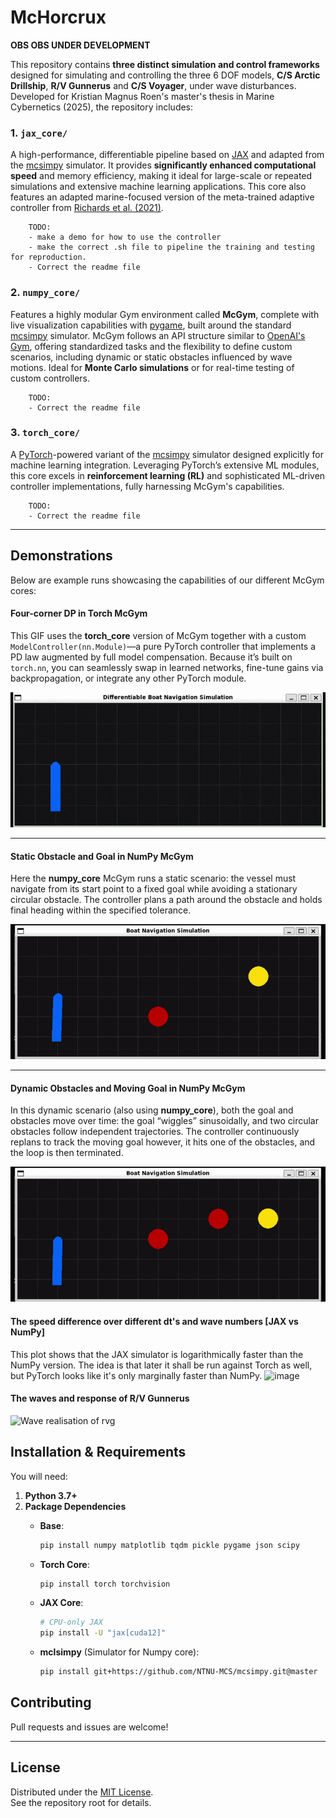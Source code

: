 # McHorcrux

**OBS OBS UNDER DEVELOPMENT**

This repository contains **three distinct simulation and control frameworks** designed for simulating and controlling the three 6 DOF models, **C/S Arctic Drillship**, **R/V Gunnerus** and **C/S Voyager**, under wave disturbances. Developed for Kristian Magnus Roen's master's thesis in Marine Cybernetics (2025), the repository includes:

### 1. `jax_core/`
A high-performance, differentiable pipeline based on [JAX](https://github.com/jax-ml/jax) and adapted from the [mcsimpy](https://github.com/NTNU-MCS/mcsimpy) simulator. It provides **significantly enhanced computational speed** and memory efficiency, making it ideal for large-scale or repeated simulations and extensive machine learning applications. This core also features an adapted marine-focused version of the meta-trained adaptive controller from [Richards et al. (2021)](https://github.com/StanfordASL/Adaptive-Control-Oriented-Meta-Learning/tree/master).

        TODO:
        - make a demo for how to use the controller
        - make the correct .sh file to pipeline the training and testing for reproduction.
        - Correct the readme file
        

### 2. `numpy_core/`
Features a highly modular Gym environment called **McGym**, complete with live visualization capabilities with [pygame](https://github.com/pygame/), built around the standard [mcsimpy](https://github.com/NTNU-MCS/mcsimpy) simulator. McGym follows an API structure similar to [OpenAI's Gym](https://github.com/openai/gym), offering standardized tasks and the flexibility to define custom scenarios, including dynamic or static obstacles influenced by wave motions. Ideal for **Monte Carlo simulations** or for real-time testing of custom controllers.

        TODO: 
        - Correct the readme file

### 3. `torch_core/`
A [PyTorch](https://github.com/pytorch/pytorch)-powered variant of the [mcsimpy](https://github.com/NTNU-MCS/mcsimpy) simulator designed explicitly for machine learning integration. Leveraging PyTorch’s extensive ML modules, this core excels in **reinforcement learning (RL)** and sophisticated ML-driven controller implementations, fully harnessing McGym's capabilities.

        TODO: 
        - Correct the readme file
        
---
## Demonstrations

Below are example runs showcasing the capabilities of our different McGym cores:

#### Four-corner DP in Torch McGym  
This GIF uses the **torch_core** version of McGym together with a custom `ModelController(nn.Module)`—a pure PyTorch controller that implements a PD law augmented by full model compensation. Because it’s built on `torch.nn`, you can seamlessly swap in learned networks, fine-tune gains via backpropagation, or integrate any other PyTorch module.

![Four-corner DP in Torch McGym](figures/demo_gifs/4corner_dp_torch.gif)

---

#### Static Obstacle and Goal in NumPy McGym  
Here the **numpy_core** McGym runs a static scenario: the vessel must navigate from its start point to a fixed goal while avoiding a stationary circular obstacle. The controller plans a path around the obstacle and holds final heading within the specified tolerance.  

![Static obstacle and goal McGym](figures/demo_gifs/static_goal_obstical_mcgym.gif)

---

#### Dynamic Obstacles and Moving Goal in NumPy McGym  
In this dynamic scenario (also using **numpy_core**), both the goal and obstacles move over time: the goal “wiggles” sinusoidally, and two circular obstacles follow independent trajectories. The controller continuously replans to track the moving goal however, it hits one of the obstacles, and the loop is then terminated.  

![Dynamical obstacles and goal McGym](figures/demo_gifs/dynamic_goal_obstical_mcgym.gif)

#### The speed difference over different dt's and wave numbers [JAX vs NumPy]
This plot shows that the JAX simulator is logarithmically faster than the NumPy version. The idea is that later it shall be run against Torch as well, but PyTorch looks like it's only marginally faster than NumPy.
![image](https://github.com/user-attachments/assets/2fb79c67-6f05-4ddb-b572-ac5268a8c7d2)

#### The waves and response of R/V Gunnerus 
![Wave realisation of rvg](figures/vessel_motion3d__rvg_waveangle_180.gif)

## Installation & Requirements

You will need:

1. **Python 3.7+**
2. **Package Dependencies**
    - **Base**:
        
        ```bash
        pip install numpy matplotlib tqdm pickle pygame json scipy
        
        ```
        
    - **Torch Core**:
        
        ```bash
        pip install torch torchvision
        
        ```
        
    - **JAX Core**:
        
        ```bash
        # CPU-only JAX
        pip install -U "jax[cuda12]"
  
        ```
        
    - **mclsimpy** (Simulator for Numpy core):
        
        ```bash
        pip install git+https://github.com/NTNU-MCS/mcsimpy.git@master
        
        ```   

## Contributing

Pull requests and issues are welcome! 

---

## License

Distributed under the [MIT License](LICENSE).  
See the repository root for details.
```
